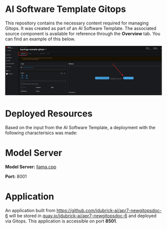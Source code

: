 # AI Software Template Gitops

This repository contains the necessary content required for managing Gitops. It was created as part of an AI Software Template. The associated source component is available for reference through the **Overview** tab. You can find an example of this below.

![Overview Tab](./images/overview-dependency.png)

# Deployed Resources
Based on the input from the AI Software Template, a deployment with the following characterisics was made:

# Model Server
**Model Server:** [llama.cpp]( https://github.com/containers/ai-lab-recipes/tree/main/model_servers/llamacpp_python)

**Port:** 8001

# Application
An application built from https://github.com/jdubrick-ai/apr7-newgitopsdoc-6 will be stored in [quay.io/jdubrick-ai/apr7-newgitopsdoc-6](https://quay.io/jdubrick-ai/apr7-newgitopsdoc-6) and deployed via Gitops. This application is accessible on port **8501**.